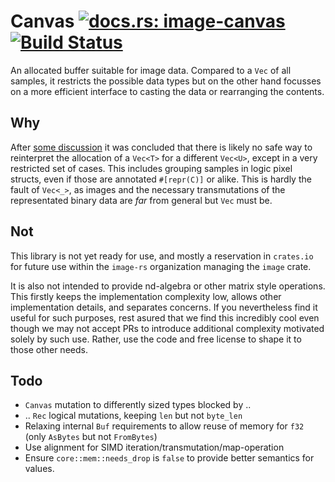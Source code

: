 # Canvas [![docs.rs: image-canvas](https://docs.rs/image-canvas/badge.svg)](https://docs.rs/image-canvas) [![Build Status](https://travis-ci.org/image-rs/canvas.svg?branch=master)](https://travis-ci.org/image-rs/canvas) 

An allocated buffer suitable for image data. Compared to a `Vec` of all
samples, it restricts the possible data types but on the other hand focusses on
a more efficient interface to casting the data or rearranging the contents.

## Why

After [some discussion](https://github.com/PistonDevelopers/image/pull/885) it
was concluded that there is likely no safe way to reinterpret the allocation of
a `Vec<T>` for a different `Vec<U>`, except in a very restricted set of cases.
This includes grouping samples in logic pixel structs, even if those are
annotated `#[repr(C)]` or alike. This is hardly the fault of `Vec<_>`, as
images and the necessary transmutations of the representated binary data are
*far* from general but `Vec` must be.

## Not

This library is not yet ready for use, and mostly a reservation in `crates.io`
for future use within the `image-rs` organization managing the `image` crate.

It is also not intended to provide nd-algebra or other matrix style operations.
This firstly keeps the implementation complexity low, allows other
implementation details, and separates concerns. If you nevertheless find it
useful for such purposes, rest asured that we find this incredibly cool even
though we may not accept PRs to introduce additional complexity motivated
solely by such use. Rather, use the code and free license to shape it to those
other needs.

## Todo

* `Canvas` mutation to differently sized types blocked by ..
* .. `Rec` logical mutations, keeping `len` but not `byte_len`
* Relaxing internal `Buf` requirements to allow reuse of memory for `f32` (only
  `AsBytes` but not `FromBytes`)
* Use alignment for SIMD iteration/transmutation/map-operation
* Ensure `core::mem::needs_drop` is `false` to provide better semantics for values.

